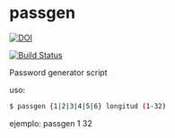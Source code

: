 # passgen

[![DOI](https://zenodo.org/badge/4102/sinfallas/passgen.svg)](https://zenodo.org/badge/latestdoi/4102/sinfallas/passgen)

[![Build Status](https://travis-ci.org/sinfallas/passgen.svg?branch=master)](https://travis-ci.org/sinfallas/passgen)

Password generator script

uso:
```bash
$ passgen {1|2|3|4|5|6} longitud (1-32) 
```

ejemplo:
passgen 1 32
